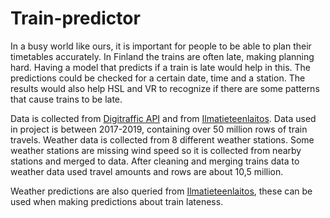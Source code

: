 # Train-predictor
In a busy world like ours, it is important for people to be able to plan their timetables accurately. In Finland the trains are often late, making planning hard. Having a model that predicts if a train is late would help in this. The predictions could be checked for a certain date, time and a station. The results would also help HSL and VR to recognize if there are some patterns that cause trains to be late.


Data is collected from [Digitraffic API](https://www.digitraffic.fi/rautatieliikenne/) and from [Ilmatieteenlaitos](https://www.ilmatieteenlaitos.fi/avoin-data). Data used in project is between 2017-2019, containing over 50 million rows of train travels. Weather data is collected from 8 different weather stations. Some weather stations are missing wind speed so it is collected from nearby stations and merged to data. After cleaning and merging trains data to weather data used travel amounts and rows are about 10,5 million. 

Weather predictions are also queried from [Ilmatieteenlaitos](https://www.ilmatieteenlaitos.fi/avoin-data), these can be used when making predictions about train lateness.
